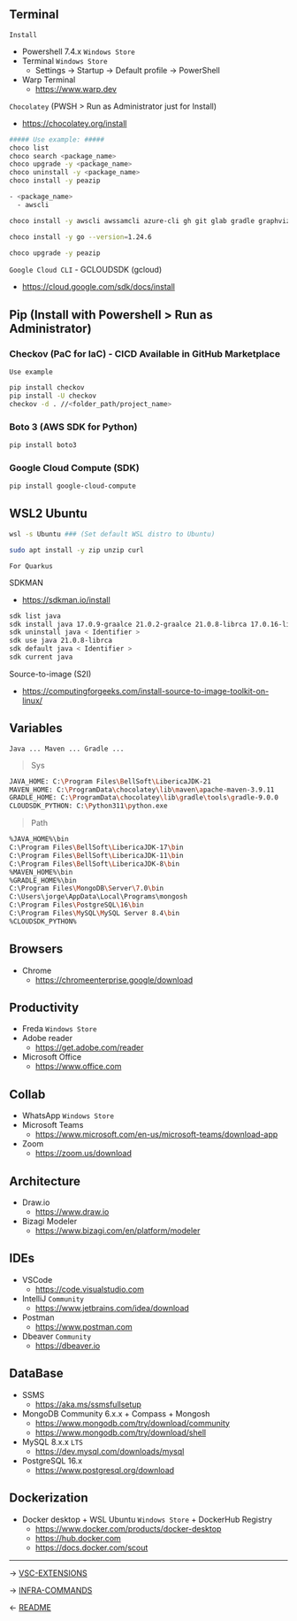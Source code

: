 ## Terminal

`Install`

- Powershell 7.4.x `Windows Store`
- Terminal `Windows Store`
  - Settings -> Startup -> Default profile -> PowerShell
- Warp Terminal 
  - https://www.warp.dev


`Chocolatey` (PWSH > Run as Administrator just for Install)

- https://chocolatey.org/install

```bash
##### Use example: #####
choco list
choco search <package_name>
choco upgrade -y <package_name>
choco uninstall -y <package_name>
choco install -y peazip

- <package_name>
  - awscli

choco install -y awscli awssamcli azure-cli gh git glab gradle graphviz javadecompiler-gui k9s kubernetes-cli kubernetes-helm kubernetes-helmfile kubernetes-kops liberica11jdk liberica17jdk liberica21jdk liberica8jdk maven Minikube nvm opentofu python311 serverless sqlitestudio terraform vault

choco install -y go --version=1.24.6

choco upgrade -y peazip
```

`Google Cloud CLI` - GCLOUDSDK (gcloud)

- https://cloud.google.com/sdk/docs/install

## Pip (Install with Powershell > Run as Administrator)

### Checkov (PaC for IaC) - CICD Available in GitHub Marketplace

`Use example`
```bash
pip install checkov    
pip install -U checkov
checkov -d . //<folder_path/project_name>
```

### Boto 3 (AWS SDK for Python)

```bash
pip install boto3
```

### Google Cloud Compute (SDK)

```bash
pip install google-cloud-compute
```

## WSL2 Ubuntu
```bash
wsl -s Ubuntu ### (Set default WSL distro to Ubuntu)

sudo apt install -y zip unzip curl
```

`For Quarkus`

SDKMAN
- https://sdkman.io/install
```bash
sdk list java
sdk install java 17.0.9-graalce 21.0.2-graalce 21.0.8-librca 17.0.16-librca
sdk uninstall java < Identifier >
sdk use java 21.0.8-librca
sdk default java < Identifier >
sdk current java
```
Source-to-image (S2I)

- https://computingforgeeks.com/install-source-to-image-toolkit-on-linux/

## Variables

`Java ... Maven ... Gradle ...`

> Sys
```bash
JAVA_HOME: C:\Program Files\BellSoft\LibericaJDK-21
MAVEN_HOME: C:\ProgramData\chocolatey\lib\maven\apache-maven-3.9.11
GRADLE_HOME: C:\ProgramData\chocolatey\lib\gradle\tools\gradle-9.0.0
CLOUDSDK_PYTHON: C:\Python311\python.exe
```
> Path
```bash
%JAVA_HOME%\bin
C:\Program Files\BellSoft\LibericaJDK-17\bin
C:\Program Files\BellSoft\LibericaJDK-11\bin 
C:\Program Files\BellSoft\LibericaJDK-8\bin
%MAVEN_HOME%\bin
%GRADLE_HOME%\bin
C:\Program Files\MongoDB\Server\7.0\bin
C:\Users\jorge\AppData\Local\Programs\mongosh
C:\Program Files\PostgreSQL\16\bin
C:\Program Files\MySQL\MySQL Server 8.4\bin
%CLOUDSDK_PYTHON%
```

## Browsers
  
  - Chrome
    - https://chromeenterprise.google/download

## Productivity

  - Freda `Windows Store`
  - Adobe reader 
    - https://get.adobe.com/reader
  - Microsoft Office 
    - https://www.office.com
  
## Collab
  
  - WhatsApp `Windows Store`
  - Microsoft Teams 
    - https://www.microsoft.com/en-us/microsoft-teams/download-app
  - Zoom 
    - https://zoom.us/download

## Architecture

  - Draw.io 
    - https://www.draw.io
  - Bizagi Modeler 
    - https://www.bizagi.com/en/platform/modeler

## IDEs
  
  - VSCode 
    - https://code.visualstudio.com
  - IntelliJ `Community`
    - https://www.jetbrains.com/idea/download
  - Postman 
    - https://www.postman.com
  - Dbeaver `Community`
    - https://dbeaver.io

## DataBase

  - SSMS
    - https://aka.ms/ssmsfullsetup
  - MongoDB Community 6.x.x + Compass + Mongosh 
    - https://www.mongodb.com/try/download/community 
    - https://www.mongodb.com/try/download/shell
  - MySQL 8.x.x `LTS` 
    - https://dev.mysql.com/downloads/mysql
  - PostgreSQL 16.x
    - https://www.postgresql.org/download
  
## Dockerization
  
  - Docker desktop + WSL Ubuntu `Windows Store` + DockerHub Registry 
    - https://www.docker.com/products/docker-desktop 
    - https://hub.docker.com
    - https://docs.docker.com/scout
---

-> [VSC-EXTENSIONS](vsc-ext.md)

-> [INFRA-COMMANDS](infra-cmds.md)

<- [README](README.md)

